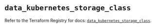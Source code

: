 # `data_kubernetes_storage_class`

Refer to the Terraform Registry for docs: [`data_kubernetes_storage_class`](https://registry.terraform.io/providers/hashicorp/kubernetes/2.36.0/docs/data-sources/storage_class).
